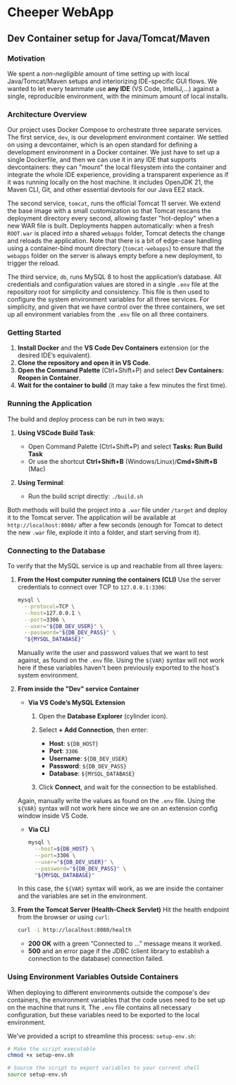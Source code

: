 # Cheeper WebApp

## Dev Container setup for Java/Tomcat/Maven

### Motivation
We spent a *non-negligible* amount of time setting up with local Java/Tomcat/Maven setups and interiorizing IDE-specific GUI flows. We wanted to let every teammate use **any IDE** (VS Code, IntelliJ,...) against a single, reproducible environment, with the minimum amount of local installs.

### Architecture Overview
Our project uses Docker Compose to orchestrate three separate services. The first service, `dev`, is our development environment container. We settled on using a devcontainer, which is an open standard for defining a development environment in a Docker container. We just have to set up a single Dockerfile, and then we can use it in any IDE that supports devcontainers: they can "mount" the local filesystem into the container and integrate the whole IDE experience, providing a transparent experience as if it was running locally on the host machine. It includes OpenJDK 21, the Maven CLI, Git, and other essential devtools for our Java EE2 stack.

The second service, `tomcat`, runs the official Tomcat 11 server. We extend the base image with a small customization so that Tomcat rescans the deployment directory every second, allowing faster "hot-deploy" when a new WAR file is built. Deployments happen automatically: when a fresh `ROOT.war` is placed into a shared `webapps` folder, Tomcat detects the change and reloads the application. Note that there is a bit of edge-case handling using a container-bind mount directory (`tomcat-webapps`) to ensure that the `webapps` folder on the server is always empty before a new deployment, to trigger the reload.

The third service, `db`, runs MySQL 8 to host the application’s database. All credentials and configuration values are stored in a single `.env` file at the repository root for simplicity and consistency. This file is then used to configure the system environment variables for all three services. For simplicity, and given that we have control over the three containers, we set up all environment variables from the `.env` file on all three containers.

### Getting Started

1. **Install Docker** and the **VS Code Dev Containers** extension (or the desired IDE’s equivalent).  
2. **Clone the repository and open it in VS Code**.
3. **Open the Command Palette** (Ctrl+Shift+P) and select **Dev Containers: Reopen in Container**.
4. **Wait for the container to build** (it may take a few minutes the first time).

### Running the Application

The build and deploy process can be run in two ways:

1. **Using VSCode Build Task**: 
   - Open Command Palette (Ctrl+Shift+P) and select **Tasks: Run Build Task**
   - Or use the shortcut **Ctrl+Shift+B** (Windows/Linux)/**Cmd+Shift+B** (Mac)

2. **Using Terminal**:
   - Run the build script directly: `./build.sh`

Both methods will build the project into a `.war` file under `/target` and deploy it to the Tomcat server. The application will be available at `http://localhost:8080/` after a few seconds (enough for Tomcat to detect the new `.war` file, explode it into a folder, and start serving from it).

### Connecting to the Database

To verify that the MySQL service is up and reachable from all three layers:

1. **From the Host computer running the containers (CLI)**
   Use the server credentials to connect over TCP to `127.0.0.1:3306`:

   ```bash
   mysql \
     --protocol=TCP \
     --host=127.0.0.1 \
     --port=3306 \
     --user="${DB_DEV_USER}" \
     --password="${DB_DEV_PASS}" \
     "${MYSQL_DATABASE}"
   ```

   Manually write the user and password values that we want to test against, as found on the `.env` file. Using the `${VAR}` syntax will not work here if these variables haven't been previously exported to the host's system environment.

2. **From inside the "Dev" service Container**

   * **Via VS Code’s MySQL Extension**

     1. Open the **Database Explorer** (cylinder icon).
     2. Select **+ Add Connection**, then enter:

        * **Host**: `${DB_HOST}`
        * **Port**: `3306`
        * **Username**: `${DB_DEV_USER}`
        * **Password**: `${DB_DEV_PASS}`
        * **Database**: `${MYSQL_DATABASE}`
     3. Click **Connect**, and wait for the connection to be established.

    Again, manually write the values as found on the `.env` file. Using the `${VAR}` syntax will not work here since we are on an extension config window inside VS Code.

   * **Via CLI**

     ```bash
     mysql \
       --host=${DB_HOST} \
       --port=3306 \
       --user="${DB_DEV_USER}" \
       --password="${DB_DEV_PASS}" \
       "${MYSQL_DATABASE}"
     ```
    
    In this case, the `${VAR}` syntax will work, as we are inside the container and the variables are set in the environment.

3. **From the Tomcat Server (Health-Check Servlet)**
   Hit the health endpoint from the browser or using `curl`:

   ```bash
   curl -i http://localhost:8080/health
   ```

   * **200 OK** with a green “Connected to …” message means it worked.
   * **500** and an error page if the JDBC (client library to establish a connection to the database) connection failed.

### Using Environment Variables Outside Containers

When deploying to different environments outside the compose's dev containers, the environment variables that the code uses need to be set up on the machine that runs it. The `.env` file contains all necessary configuration, but these variables need to be exported to the local environment.

We've provided a script to streamline this process: `setup-env.sh`:

```bash
# Make the script executable
chmod +x setup-env.sh

# Source the script to export variables to your current shell
source setup-env.sh
```
